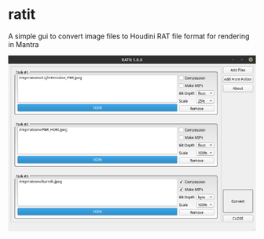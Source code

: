 # ratit
A simple gui to convert image files to Houdini RAT file format for rendering in Mantra

![RATit](screenshot.png?raw=true "Sceenshot")
